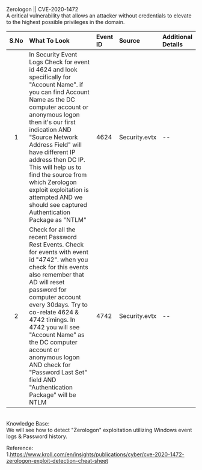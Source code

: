 Zerologon || CVE-2020-1472
</br>
A critical vulnerability that allows an attacker without credentials to elevate to the highest possible privileges in the domain.
</br>

|S.No|What To Look|Event ID|Source|Additional Details|
|:-----:|:----------------|:---------|:--------------------|:--------------------|
|1  | In Security Event Logs Check for event id 4624 and look specifically for "Account Name". if you can find Account Name as the DC computer account or anonymous logon then it's our first indication AND "Source Network Address Field" will have different IP address then DC IP. This will help us to find the source from which Zerologon exploit exploitation is attempted AND we should see captured Authentication Package as "NTLM"  |  4624 | Security.evtx  | -- |
|2  | Check for all the recent Password Rest Events. Check for events with event id "4742". when you check for this events also remember that AD will reset password for computer account every 30days. Try to co-relate 4624 & 4742 timings. In 4742 you will see "Account Name" as the DC computer account or anonymous logon AND check for "Password Last Set" field AND "Authentication Package" will be NTLM |  4742 | Security.evtx  | -- |


</br>
Knowledge Base:</br>
We will see how to detect "Zerologon" exploitation utilizing Windows event logs & Password history.
</br>



Reference:</br>
1.https://www.kroll.com/en/insights/publications/cyber/cve-2020-1472-zerologon-exploit-detection-cheat-sheet